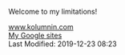 Welcome to my limitations!

<div class="w3-header w3-row w3-wide">
<a href="http://www.kolumnin.com">www.kolumnin.com</a>

</div>
<div>
<a href="https://sites.google.com/site/">
My Google sites</a>
</div>



  

  
   
    
   
  
  
 
    
  
   






 


 




<div class="w3-row w3-Indigo w3-wide"><!--2019-12-14-14:34IST-->Last Modified: 2019-12-23 08:23
</div> 




